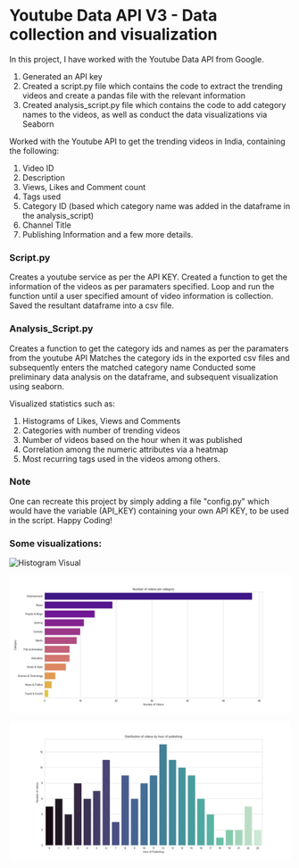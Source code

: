 # Youtube Data API V3 - Data collection and visualization
In this project, I have worked with the Youtube Data API from Google. 
1. Generated an API key
2. Created a script.py file which contains the code to extract the trending videos and create a pandas file with the relevant information
3. Created analysis_script.py file which contains the code to add category names to the videos, as well as conduct the data visualizations via Seaborn

Worked with the Youtube API to get the trending videos in India, containing the following:
1. Video ID
2. Description
3. Views, Likes and Comment count
4. Tags used
5. Category ID (based which category name was added in the dataframe in the analysis_script)
6. Channel Title
7. Publishing Information and a few more details.


### Script.py
Creates a youtube service as per the API KEY.
Created a function to get the information of the videos as per paramaters specified.
Loop and run the function until a user specified amount of video information is collection.
Saved the resultant dataframe into a csv file.

### Analysis_Script.py
Creates a function to get the category ids and names as per the paramaters from the youtube API
Matches the category ids in the exported csv files and subsequently enters the matched category name
Conducted some preliminary data analysis on the dataframe, and subsequent visualization using seaborn.

Visualized statistics such as:
1. Histograms of Likes, Views and Comments
2. Categories with number of trending videos
3. Number of videos based on the hour when it was published
4. Correlation among the numeric attributes via a heatmap
5. Most recurring tags used in the videos
among others.

### Note
One can recreate this project by simply adding a file "config.py" which would have the variable (API_KEY) containing your own API KEY, to be used in the script.
Happy Coding!

### Some visualizations:
![Histogram Visual]((https://github.com/PranavP4tel/YouTube-Data-Project-1/blob/main/images/Figure_1.png))

![Categories with number of videos](https://github.com/PranavP4tel/YouTube-Data-Project-1/blob/main/images/Figure_2.png)

![Videos by Publishing Hour](https://github.com/PranavP4tel/YouTube-Data-Project-1/blob/main/images/Figure_4.png)
